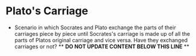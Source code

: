 Plato's Carriage
================

* Scenario in which Socrates and Plato exchange the parts of their carriages piece by piece until Socrates's carriage is made up of all the parts of Platos original carriage and vice versa. Have they exchanged carriages or not?
** **DO NOT UPDATE CONTENT BELOW THIS LINE** **

